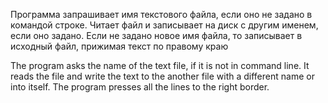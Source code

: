 Программа запрашивает имя текстового файла, если оно не задано в командой строке. Читает файл и записывает на диск с другим именем, если оно задано. Если не
задано новое имя файла, то записывает в исходный файл, прижимая текст по правому краю

The program asks the name of the text file, if it is not in command line.
It reads the file and write the text to the another file with a different name or into itself. The program presses
all the lines to the right border.
